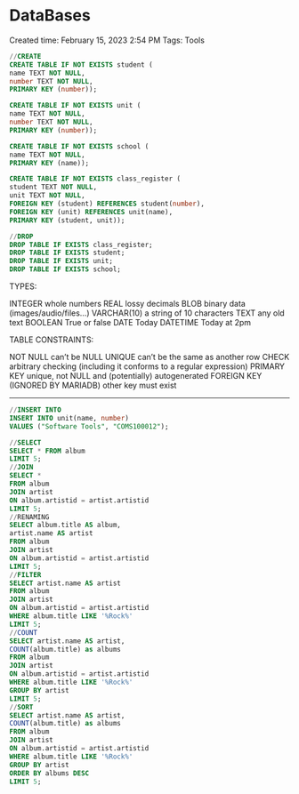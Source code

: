 # DataBases

Created time: February 15, 2023 2:54 PM
Tags: Tools

```sql
//CREATE
CREATE TABLE IF NOT EXISTS student (
name TEXT NOT NULL,
number TEXT NOT NULL,
PRIMARY KEY (number));

CREATE TABLE IF NOT EXISTS unit (
name TEXT NOT NULL,
number TEXT NOT NULL,
PRIMARY KEY (number));

CREATE TABLE IF NOT EXISTS school (
name TEXT NOT NULL,
PRIMARY KEY (name));

CREATE TABLE IF NOT EXISTS class_register (
student TEXT NOT NULL,
unit TEXT NOT NULL,
FOREIGN KEY (student) REFERENCES student(number),
FOREIGN KEY (unit) REFERENCES unit(name),
PRIMARY KEY (student, unit));
```

```sql
//DROP
DROP TABLE IF EXISTS class_register;
DROP TABLE IF EXISTS student;
DROP TABLE IF EXISTS unit;
DROP TABLE IF EXISTS school;
```

TYPES: 

INTEGER whole numbers
REAL lossy decimals
BLOB binary data
(images/audio/files…)
VARCHAR(10) a string of 10 characters
TEXT any old text
BOOLEAN True or false
DATE Today
DATETIME Today at 2pm

TABLE CONSTRAINTS:

NOT NULL can’t be NULL
UNIQUE can’t be the same as another row
CHECK arbitrary checking (including it
conforms to a regular
expression)
PRIMARY KEY unique, not NULL and (potentially)
autogenerated
FOREIGN KEY (IGNORED BY MARIADB) other
key must exist

---

```sql
//INSERT INTO
INSERT INTO unit(name, number)
VALUES ("Software Tools", "COMS100012");
```

```sql
//SELECT
SELECT * FROM album
LIMIT 5;
//JOIN
SELECT *
FROM album
JOIN artist
ON album.artistid = artist.artistid
LIMIT 5;
//RENAMING
SELECT album.title AS album,
artist.name AS artist
FROM album
JOIN artist
ON album.artistid = artist.artistid
LIMIT 5;
//FILTER
SELECT artist.name AS artist
FROM album
JOIN artist
ON album.artistid = artist.artistid
WHERE album.title LIKE '%Rock%'
LIMIT 5;
//COUNT
SELECT artist.name AS artist,
COUNT(album.title) as albums
FROM album
JOIN artist
ON album.artistid = artist.artistid
WHERE album.title LIKE '%Rock%'
GROUP BY artist
LIMIT 5;
//SORT
SELECT artist.name AS artist,
COUNT(album.title) as albums
FROM album
JOIN artist
ON album.artistid = artist.artistid
WHERE album.title LIKE '%Rock%'
GROUP BY artist
ORDER BY albums DESC
LIMIT 5;
```